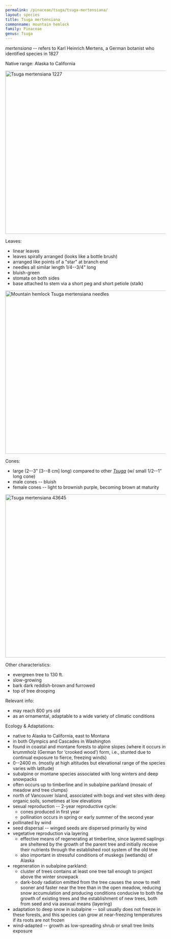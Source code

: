 ```yaml
---
permalink: /pinaceae/tsuga/tsuga-mertensiana/
layout: species
title: Tsuga mertensiana
commonname: mountain hemlock
family: Pinaceae
genus: Tsuga
---
```


*mertensiana* -- refers to Karl Heinrich Mertens, a German botanist who identified species in 1827

Native range: Alaska to California

<a title="Walter Siegmund / CC BY-SA (https://creativecommons.org/licenses/by-sa/3.0)" href="https://commons.wikimedia.org/wiki/File:Tsuga_mertensiana_1227.JPG"><img width="512" alt="Tsuga mertensiana 1227" src="https://upload.wikimedia.org/wikipedia/commons/thumb/6/68/Tsuga_mertensiana_1227.JPG/512px-Tsuga_mertensiana_1227.JPG"></a>

Leaves:
  - linear leaves
  - leaves spirally arranged (looks like a bottle brush)
  - arranged like points of a "star" at branch end
  - needles all similar length 1/4--3/4" long
  - bluish-green
  - stomata on both sides
  - base attached to stem via a short peg and short petiole (stalk)

<a title="Dcrjsr / CC BY-SA (https://creativecommons.org/licenses/by-sa/3.0)" href="https://commons.wikimedia.org/wiki/File:Mountain_hemlock_Tsuga_mertensiana_needles.jpg"><img width="512" alt="Mountain hemlock Tsuga mertensiana needles" src="https://upload.wikimedia.org/wikipedia/commons/thumb/0/03/Mountain_hemlock_Tsuga_mertensiana_needles.jpg/512px-Mountain_hemlock_Tsuga_mertensiana_needles.jpg"></a>

Cones:
  - large (2--3" [3--8 cm] long) compared to other *[Tsuga](../)* (w/ small 1/2--1” long cone)
  - male cones -- bluish
  - female cones -- light to brownish purple, becoming brown at maturity

<a title="Walter Siegmund / CC BY-SA (https://creativecommons.org/licenses/by-sa/3.0)" href="https://commons.wikimedia.org/wiki/File:Tsuga_mertensiana_43645.JPG"><img width="512" alt="Tsuga mertensiana 43645" src="https://upload.wikimedia.org/wikipedia/commons/thumb/f/f3/Tsuga_mertensiana_43645.JPG/512px-Tsuga_mertensiana_43645.JPG"></a>

Other characteristics:
  - evergreen tree to 130 ft.
  - slow-growing
  - bark dark reddish-brown and furrowed
  - top of tree drooping

Relevant info:
  - may reach 800 yrs old
  - as an ornamental, adaptable to a wide variety of climatic conditions

Ecology & Adaptations:
  - native to Alaska to California, east to Montana
  - in both Olympics and Cascades in Washington
  - found in coastal and montane forests to alpine slopes (where it occurs in krummholz (German for ‘crooked wood’) form, i.e., stunted due to continual exposure to fierce, freezing winds)
  - 0--2400 m. (mostly at high altitudes but elevational range of the species varies with latitude)
  - subalpine or montane species associated with long winters and deep snowpacks
  - often occurs up to timberline and in subalpine parkland (mosaic of meadow and tree clumps)
  - north of Vancouver Island, associated with bogs and wet sites with deep organic soils, sometimes at low elevations
  - sexual reproduction -- 2-year reproductive cycle:
    - cones produced in first year
    - pollination occurs in spring or early summer of the second year
  - pollinated by wind
  - seed dispersal -- winged seeds are dispersed primarily by wind
  - vegetative reproduction via layering
    - effective means of regenerating at timberline, since layered saplings are sheltered by the growth of the parent tree and initially receive their nutrients through the established root system of the old tree
    - also important in stressful conditions of muskegs (wetlands) of Alaska
  - regeneration in subalpine parkland:
    - cluster of trees contains at least one tree tall enough to project above the winter snowpack
    - dark-body radiation emitted from the tree causes the snow to melt sooner and faster near the tree than in the open meadow, reducing snow accumulation and producing conditions conducive to both the growth of existing trees and the establishment of new trees, both from seed and via asexual means (layering)
  - adaptation to deep snow in subalpine -- soil usually does not freeze in these forests, and this species can grow at near-freezing temperatures if its roots are not frozen
  - wind-adapted -- growth as low-spreading shrub or small tree limits exposure
